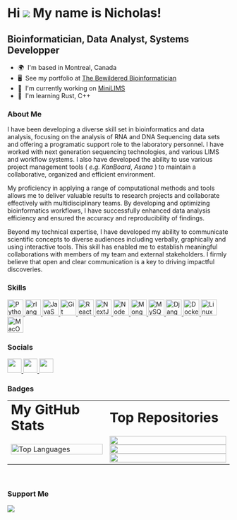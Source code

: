 # Hi ![](https://user-images.githubusercontent.com/18350557/176309783-0785949b-9127-417c-8b55-ab5a4333674e.gif) My name is Nicholas!

## Bioinformatician, Data Analyst, Systems Developper

- 🌍  I'm based in Montreal, Canada
- 🖥️  See my portfolio at [The Bewildered Bioinformatician](http://bwbioinfo.com)
- 🚀  I'm currently working on [MiniLIMS](http://github.com/bwbioinfo/minilims)
- 🧠  I'm learning Rust, C++

### About Me

I have been developing a diverse skill set in bioinformatics and data analysis, focusing on the analysis of RNA and DNA Sequencing data sets and offering a programatic support role to the laboratory personnel. I have worked with next generation sequencing technologies, and various LIMS and workflow systems. I also have developed the ability to use various project management tools ( _e.g._ _KanBoard_, _Asana_ ) to maintain a collaborative, organized and efficient environment.

My proficiency in applying a  range of computational methods and tools allows me to deliver valuable results to research projects and collaborate effectively with multidisciplinary teams. By developing and optimizing bioinformatics workflows, I have successfully enhanced data analysis efficiency and ensured the accuracy and reproducibility of findings.

Beyond my technical expertise, I have developed my ability to communicate scientific concepts to diverse audiences including verbally, graphically and using interactive tools. This skill has enabled me to establish meaningful collaborations with members of my team and external stakeholders. I firmly believe that open and clear communication is a key to driving impactful discoveries.

### Skills

<p align="left">
    <a href="https://www.python.org/" target="_blank" rel="noreferrer">
        <img src="https://raw.githubusercontent.com/danielcranney/readme-generator/main/public/icons/skills/python-colored.svg" width="36" height="36" alt="Python" />
    </a>
    <a href="https://www.r-project.org/" target="_blank" rel="noreferrer">
        <img src="https://raw.githubusercontent.com/danielcranney/readme-generator/main/public/icons/skills/rlang-colored.svg" width="36" height="36" alt="rlang" />
    </a>
    <a href="https://developer.mozilla.org/en-US/docs/Web/JavaScript" target="_blank" rel="noreferrer">
    <img src="https://raw.githubusercontent.com/danielcranney/readme-generator/main/public/icons/skills/javascript-colored.svg" width="36" height="36" alt="JavaScript" />
    </a>
    <a href="https://git-scm.com/" target="_blank" rel="noreferrer">
        <img src="https://raw.githubusercontent.com/danielcranney/readme-generator/main/public/icons/skills/git-colored.svg" width="36" height="36" alt="Git" />
    </a>
    <a href="https://reactjs.org/" target="_blank" rel="noreferrer">
        <img src="https://raw.githubusercontent.com/danielcranney/readme-generator/main/public/icons/skills/react-colored.svg" width="36" height="36" alt="React" />
    </a>
    <a href="https://nextjs.org/docs" target="_blank" rel="noreferrer">
        <img src="https://raw.githubusercontent.com/danielcranney/readme-generator/main/public/icons/skills/nextjs-colored.svg" width="36" height="36" alt="NextJs" />
    </a>
    <a href="https://nodejs.org/en/" target="_blank" rel="noreferrer">
        <img src="https://raw.githubusercontent.com/danielcranney/readme-generator/main/public/icons/skills/nodejs-colored.svg" width="36" height="36" alt="NodeJS" />
    </a>
    <a href="https://www.mongodb.com/" target="_blank" rel="noreferrer">
        <img src="https://raw.githubusercontent.com/danielcranney/readme-generator/main/public/icons/skills/mongodb-colored.svg" width="36" height="36" alt="MongoDB" />
    </a>
    <a href="https://www.mysql.com/" target="_blank" rel="noreferrer">
        <img src="https://raw.githubusercontent.com/danielcranney/readme-generator/main/public/icons/skills/mysql-colored.svg" width="36" height="36" alt="MySQL" />
    </a>
    <a href="https://www.djangoproject.com/" target="_blank" rel="noreferrer">
        <img src="https://raw.githubusercontent.com/danielcranney/readme-generator/main/public/icons/skills/django-colored.svg" width="36" height="36" alt="Django" />
    </a>
    <a href="https://www.docker.com/" target="_blank" rel="noreferrer">
        <img src="https://raw.githubusercontent.com/danielcranney/readme-generator/main/public/icons/skills/docker-colored.svg" width="36" height="36" alt="Docker" />
    </a>
    <a href="https://www.linux.org" target="_blank" rel="noreferrer">
        <img src="https://raw.githubusercontent.com/danielcranney/readme-generator/main/public/icons/skills/linux-colored.svg" width="36" height="36" alt="Linux" />
    </a>
    <a href="https://apple.com" target="_blank" rel="noreferrer">
        <img src="https://raw.githubusercontent.com/danielcranney/readme-generator/main/public/icons/skills/macos-colored.svg" width="36" height="36" alt="MacOS" />
    </a>
</p>

### Socials

<p align="left">
    <a href="https://www.github.com/bwbioinfo" target="_blank" rel="noreferrer">
        <picture>
            <source media="(prefers-color-scheme: dark)" srcset="https://raw.githubusercontent.com/danielcranney/readme-generator/main/public/icons/socials/github-dark.svg" />
            <source media="(prefers-color-scheme: light)" srcset="https://raw.githubusercontent.com/danielcranney/readme-generator/main/public/icons/socials/github.svg" />
            <img src="https://raw.githubusercontent.com/danielcranney/readme-generator/main/public/icons/socials/github.svg" width="32" height="32" />
        </picture>
    </a>
    <a href="https://www.stackoverflow.com/users/2320946/bwbioinfo" target="_blank" rel="noreferrer">
        <picture>
            <source media="(prefers-color-scheme: dark)" srcset="https://raw.githubusercontent.com/danielcranney/readme-generator/main/public/icons/socials/stackoverflow.svg" />
            <img src="https://raw.githubusercontent.com/danielcranney/readme-generator/main/public/icons/socials/stackoverflow.svg" width="32" height="32" />
            <source media="(prefers-color-scheme: light)" srcset="https://raw.githubusercontent.com/danielcranney/readme-generator/main/public/icons/socials/stackoverflow.svg" />
            <img src="https://raw.githubusercontent.com/danielcranney/readme-generator/main/public/icons/socials/stackoverflow.svg" width="32" height="32" />
        </picture>
    </a>
</p>

### Badges

<table border="0px">
 <tr>
    <td><b style="font-size:30px">My GitHub Stats</b></td>
    <td><b style="font-size:30px">Top Repositories</b></td>
 </tr>
 <tr>
    <td width=40%>
        <!-- <a href="https://www.github.com/bwbioinfo">
            <img src="https://github-readme-stats.vercel.app/api?username=bwbioinfo&show_icons=true&hide=&count_private=true&title_color=0891b2&text_color=ffffff&icon_color=0891b2&bg_color=1c1917&hide_border=true&show_icons=true" alt="bwbioinfo's GitHub stats" />
        </a>
        <a href="https://www.github.com/bwbioinfo">
            <img src="https://github-readme-streak-stats.herokuapp.com/?user=bwbioinfo&stroke=ffffff&background=1c1917&ring=0891b2&fire=0891b2&currStreakNum=ffffff&currStreakLabel=0891b2&sideNums=ffffff&sideLabels=ffffff&dates=ffffff&hide_border=true" />
        </a>
        <a href="https://www.github.com/bwbioinfo">
            <img src="https://github-readme-activity-graph.cyclic.app/graph?username=bwbioinfo&bg_color=1c1917&color=ffffff&line=0891b2&point=ffffff&area_color=1c1917&area=true&hide_border=true&custom_title=GitHub%20Commits%20Graph" alt="GitHub Commits Graph" />
        </a> -->
        <a href="https://github.com/bwbioinfo" align="left">
            <img align="left" width="100%" src="https://github-readme-stats.vercel.app/api/top-langs/?username=bwbioinfo&langs_count=10&title_color=000000&text_color=ffffff&icon_color=f97316&bg_color=581c87&hide_border=true&locale=en&custom_title=Top%20%Languages" alt="Top Languages" />
        </a>
    </td>
    <td width=50%>
        <a href="https://github.com/bwbioinfo/minilims" align="center">
            <img align="left" width="100%" src="https://github-readme-stats.vercel.app/api/pin/?username=bwbioinfo&repo=minilims&title_color=000000&text_color=ffffff&icon_color=f97316&bg_color=581c87&hide_border=true&locale=en" />
        </a>
        <a href="https://github.com/bwbioinfo/KEGGAPI.jl" align="center">
            <img align="left" width="100%" src="https://github-readme-stats.vercel.app/api/pin/?username=bwbioinfo&repo=KEGGAPI.jl&title_color=000000&text_color=ffffff&icon_color=f97316&bg_color=581c87&hide_border=true&locale=en" />
        </a>
        <a href="https://github.com/bwbioinfo/docker-cwl-template" align="center">
            <img align="left" width="100%" src="https://github-readme-stats.vercel.app/api/pin/?username=bwbioinfo&repo=docker-cwl-template&title_color=000000&text_color=ffffff&icon_color=f97316&bg_color=581c87&hide_border=true&locale=en" />
        </a>
    </td>
 </tr>
</table>

<br />

### Support Me
<p>
<a href="https://www.buymeacoffee.com/bwbioinfo">
    <img src="https://img.buymeacoffee.com/button-api/?text=Buy me a coffee&amp;emoji=&amp;slug=bwbioinfo&amp;button_colour=BD5FFF&amp;font_colour=ffffff&amp;font_family=Cookie&amp;outline_colour=000000&amp;coffee_colour=FFDD00">
</a>
</p>
</ul>
